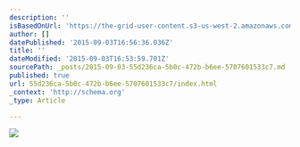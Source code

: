 ```yaml
---
description: ''
isBasedOnUrl: 'https://the-grid-user-content.s3-us-west-2.amazonaws.com/4b1ede13-70bd-42a5-8db9-7661ee39a876.png'
author: []
datePublished: '2015-09-03T16:56:36.036Z'
title: ''
dateModified: '2015-09-03T16:53:59.701Z'
sourcePath: _posts/2015-09-03-55d236ca-5b0c-472b-b6ee-5707601533c7.md
published: true
url: 55d236ca-5b0c-472b-b6ee-5707601533c7/index.html
_context: 'http://schema.org'
_type: Article

---
```

![](https://the-grid-user-content.s3-us-west-2.amazonaws.com/4b1ede13-70bd-42a5-8db9-7661ee39a876.png)